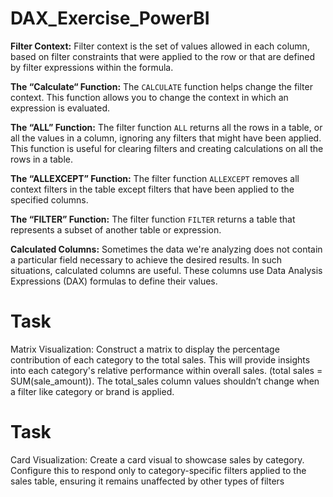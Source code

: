 # DAX_Exercise_PowerBI


**Filter Context:**
Filter context is the set of values allowed in each column, based on filter constraints that were applied to the row or that are defined by filter expressions within the formula.

**The “Calculate“ Function:**
The `CALCULATE` function helps change the filter context. This function allows you to change the context in which an expression is evaluated.

**The “ALL” Function:**
The filter function `ALL` returns all the rows in a table, or all the values in a column, ignoring any filters that might have been applied. This function is useful for clearing filters and creating calculations on all the rows in a table.

**The “ALLEXCEPT” Function:**
The filter function `ALLEXCEPT` removes all context filters in the table except filters that have been applied to the specified columns.

**The “FILTER” Function:**
The filter function `FILTER` returns a table that represents a subset of another table or expression.

**Calculated Columns:**
Sometimes the data we're analyzing does not contain a particular field necessary to achieve the desired results. In such situations, calculated columns are useful. These columns use Data Analysis Expressions (DAX) formulas to define their values.

# Task

Matrix Visualization: Construct a matrix to display the percentage 
contribution of each category to the total sales. This will provide insights into 
each category's relative performance within overall sales. (total sales = 
SUM(sale_amount)). The total_sales column values shouldn’t change when a 
filter like category or brand is applied. 

# Task 

Card Visualization: Create a card visual to showcase sales by category. 
Configure this to respond only to category-specific filters applied to the sales 
table, ensuring it remains unaffected by other types of filters
